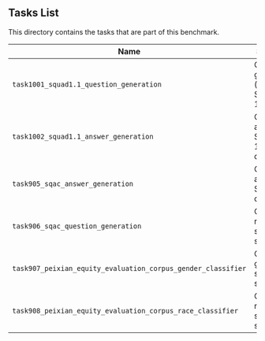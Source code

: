 ## Tasks List

This directory contains the tasks that are part of this benchmark.

| Name                                                         | Summary                                   | Category            |
| ------------------------------------------------------------ | ----------------------------------------- | ------------------- |
| `task1001_squad1.1_question_generation`                      | Generating guestions (based on SQuAD 1.1) | Question Generation |
| `task1002_squad1.1_answer_generation`                        | Generating answers to SQuAD 1.1 questions | Answer Generation   |
| `task905_sqac_answer_generation`                             | Generating answers to SQAC questions      | Answer Generation   |
| `task906_sqac_question_generation`                           | Classifying race of speaker of sentence   | Race Classifier     |
| `task907_peixian_equity_evaluation_corpus_gender_classifier` | Classifying gender of speaker of sentence | Gender Classifier   |
| `task908_peixian_equity_evaluation_corpus_race_classifier`   | Classifying race of speaker of sentence   | Race Classifier     |
